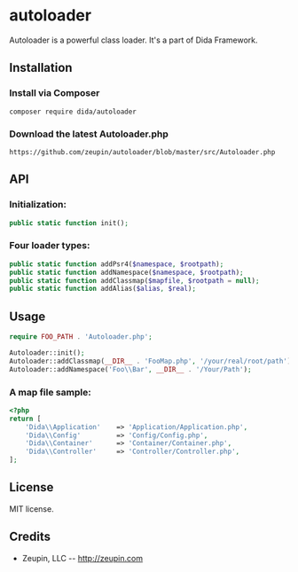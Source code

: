 # autoloader

Autoloader is a powerful class loader. It's a part of Dida Framework.

## Installation

### Install via Composer

```
composer require dida/autoloader
```

### Download the latest Autoloader.php

```
https://github.com/zeupin/autoloader/blob/master/src/Autoloader.php
```

## API

### Initialization:

```php
public static function init();
```

### Four loader types:

```php
public static function addPsr4($namespace, $rootpath);
public static function addNamespace($namespace, $rootpath);
public static function addClassmap($mapfile, $rootpath = null);
public static function addAlias($alias, $real);
```

## Usage

```php
require FOO_PATH . 'Autoloader.php';

Autoloader::init();
Autoloader::addClassmap(__DIR__ . 'FooMap.php', '/your/real/root/path');
Autoloader::addNamespace('Foo\\Bar', __DIR__ . '/Your/Path');
```

### A map file sample:

```php
<?php
return [
    'Dida\\Application'    => 'Application/Application.php',
    'Dida\\Config'         => 'Config/Config.php',
    'Dida\\Container'      => 'Container/Container.php',
    'Dida\\Controller'     => 'Controller/Controller.php',
];
```

## License

MIT license.

## Credits

* Zeupin, LLC -- <http://zeupin.com>


